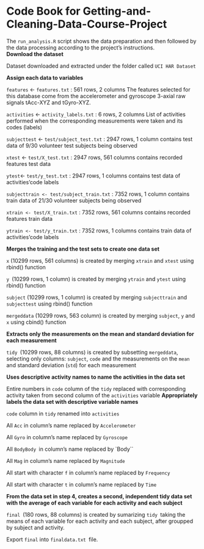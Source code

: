 <h1>Code Book for Getting-and-Cleaning-Data-Course-Project</h1>

The `run_analysis.R` script shows the data preparation and then followed by the data processing according to the project’s instructions.  
**Download the dataset**

Dataset downloaded and extracted under the folder called `UCI HAR Dataset`

**Assign each data to variables**

`features` <- `features.txt` : 561 rows, 2 columns
The features selected for this database come from the accelerometer and gyroscope 3-axial raw signals tAcc-XYZ and tGyro-XYZ.

`activities` <- `activity_labels.txt` : 6 rows, 2 columns
List of activities performed when the corresponding measurements were taken and its codes (labels)

`subjecttest` <- `test/subject_test.txt` : 2947 rows, 1 column
contains test data of 9/30 volunteer test subjects being observed

`xtest` <- `test/X_test.txt` : 2947 rows, 561 columns
contains recorded features test data

`ytest`<- `test/y_test.txt` : 2947 rows, 1 columns
contains test data of activities’code labels

`subjecttrain <- test/subject_train.txt` : 7352 rows, 1 column
contains train data of 21/30 volunteer subjects being observed

`xtrain <- test/X_train.txt` : 7352 rows, 561 columns
contains recorded features train data

`ytrain <- test/y_train.txt` : 7352 rows, 1 columns
contains train data of activities’code labels

**Merges the training and the test sets to create one data set**

`x` (10299 rows, 561 columns) is created by merging `xtrain` and `xtest` using rbind() function

`y `(10299 rows, 1 column) is created by merging `ytrain` and `ytest` using rbind() function

`subject` (10299 rows, 1 column) is created by merging `subjecttrain` and `subjecttest` using rbind() function

`mergeddata` (10299 rows, 563 column) is created by merging `subject`, `y` and `x` using cbind() function

**Extracts only the measurements on the mean and standard deviation for each measurement**

`tidy `(10299 rows, 88 columns) is created by subsetting `mergeddata`, selecting only columns: `subject`, `code` and the measurements on the `mean` and standard deviation (`std`) for each measurement

**Uses descriptive activity names to name the activities in the data set**

Entire numbers in `code` column of the `tidy`  replaced with corresponding activity taken from second column of the `activities` variable
**Appropriately labels the data set with descriptive variable names**

`code` column in `tidy` renamed into `activities`

All `Acc` in column’s name replaced by `Accelerometer`

All `Gyro` in column’s name replaced by `Gyroscope`

All `BodyBody `in column’s name replaced by `Body``

All `Mag` in column’s name replaced by `Magnitude`

All start with character `f` in column’s name replaced by `Frequency`

All start with character `t` in column’s name replaced by `Time`

**From the data set in step 4, creates a second, independent tidy data set with the average of each variable for each activity and each subject**

`final `(180 rows, 88 columns) is created by sumarizing `tidy `taking the means of each variable for each activity and each subject, after groupped by subject and activity.

Export `final` into `finaldata.txt `file.

